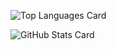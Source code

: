 ![Top Languages Card](https://github-readme-stats.vercel.app/api/top-langs/?username=ryota-k0827&theme=algolia)

![GitHub Stats Card](https://github-readme-stats.vercel.app/api?username=ryota-k0827&count_private=true&theme=algolia)

<!-- 
![GitHub Extra Pins](https://github-readme-stats.vercel.app/api/pin/?username=ryota-k0827&repo=Smartendance&theme=algolia)
![GitHub Extra Pins](https://github-readme-stats.vercel.app/api/pin/?username=ryota-k0827&repo=SmartendanceApp&theme=algolia)
 -->
